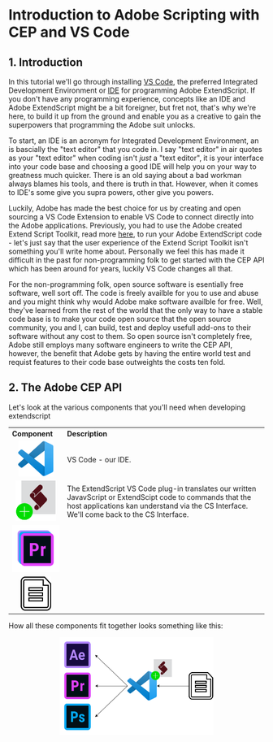 # Introduction to Adobe Scripting with CEP and VS Code

## 1. Introduction

In this tutorial we'll go through installing <a href='https://code.visualstudio.com/'>VS Code</a>, the preferred Integrated Development Environment or <a href='https://en.wikipedia.org/wiki/Integrated_development_environment'>IDE</a> for programming Adobe ExtendScript. If you don't have any programming experience, concepts like an IDE and Adobe ExtendScript might be a bit foreigner, but fret not, that's why we're here, to build it up from the ground and enable you as a creative to gain the superpowers that programming the Adobe suit unlocks.

To start, an IDE is an acronym for Integrated Development Environment, an is bascially the "text editor" that you code in. I say "text editor" in air quotes as your "text editor" when coding isn't _just_ a "text editor", it is your interface into your code base and choosing a good IDE will help you on your way to greatness much quicker. There is an old saying about a bad workman always blames his tools, and there is truth in that. However, when it comes to IDE's some give you supra powers, other give you powers. 

Luckily, Adobe has made the best choice for us by creating and open sourcing a VS Code Extension to enable VS Code to connect directly into the Adobe applications. Previously, you had to use the Adobe created Extend Script Toolkit, read more <a href='https://www.adobe.com/devnet/scripting.html'>here</a>, to run your Adobe ExtendScript code - let's just say that the user experience of the Extend Script Toolkit isn't something you'll write home about. Personally we feel this has made it difficult in the past for non-programming folk to get started with the CEP API which has been around for years, luckily VS Code changes all that. 

For the non-programming folk, open source software is esentially free software, well sort off. The code is freely availble for you to use and abuse and you might think why would Adobe make software availble for free. Well, they've learned from the rest of the world that the only way to have a stable code base is to make your code open source that the open source community, you and I, can build, test and deploy usefull add-ons to their software without any cost to them. So open source isn't completely free, Adobe still employs many software engineers to write the CEP API, however, the benefit that Adobe gets by having the entire world test and requist features to their code base outweights the costs ten fold. 

## 2. The Adobe CEP API

Let's look at the various components that you'll need when developing extendscript 

<table style="width:100%">
  <tr>
    <th style="text-align:left">Component</th>
    <th style="text-align:left">Description</th>
  </tr>
  <tr>
    <td style="text-align:center"><img src='./assets/vsCodeLogo.png' width='70px'></td>
    <td>VS Code - our IDE. </td>
  </tr>
    <tr>
    <td style="text-align:center"><img src='./assets/exstendScriptAddOn.png' width='80px'></td>
    <td>The ExtendScript VS Code plug-in translates our written JavavScript or ExtendScipt code to commands that the host applications kan understand via the CS Interface. We'll come back to the CS Interface.</td>
  </tr>
    </tr>
    <tr>
    <td style="text-align:center"><img src='./assets/hostLogo.png' width='140px'></td>
    <td></td>
  </tr>
      <tr>
    <td style="text-align:center"><img src='./assets/scriptLogo.png' width='60px'></td>
    <td></td>
  </tr>
</table>

How all these components fit together looks something like this: 

<div style='text-align:center'>
    <img src='./assets/architecture.png' width='60%'>
</div>
